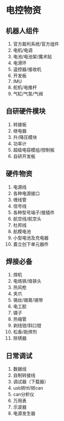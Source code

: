 # 电控物资

## 机器人组件
1. 官方裁判系统/官方组件
2. 电机/电调
3. 电池/电池架/魔术贴
4. 电滑环
5. 遥控器/接收机
6. 开发板
7. IMU
8. 舵机/电推杆
9. 气缸/气泵/气阀
    
## 自研硬件模块
1. 转接板
2. 继电器
3. 升/降压模块
4. 功率计
5. 超级电容模组/控制板
6. 自研开发板
   
## 硬件物资
1. 电源线
2. 各种电源接口
3. 缠线管
4. 信号线
5. 各种型号端子/接插件
6. 航空线/航空头
7. 杜邦线
8. 航模电池
9. 小型电池及充电器
10. 嘉立创下单元器件
    
## 焊接必备
1. 焊机
2. 电烙铁/烙铁头
3. 热风枪
4. 夹爪
5. 锡丝/锡膏/锡带
6. 电工胶
7. 镊子
8. 热缩管
9.  剥线钳/斜口钳
10. 松香/助焊剂
11. 除锈器
    
## 日常调试
1. 数据线
2. 自制转接线
3. 调试器（下载器）
4. usb转ttl/转can
5. can分析仪
6. 万用表
7. 示波器
8. 电源发生器